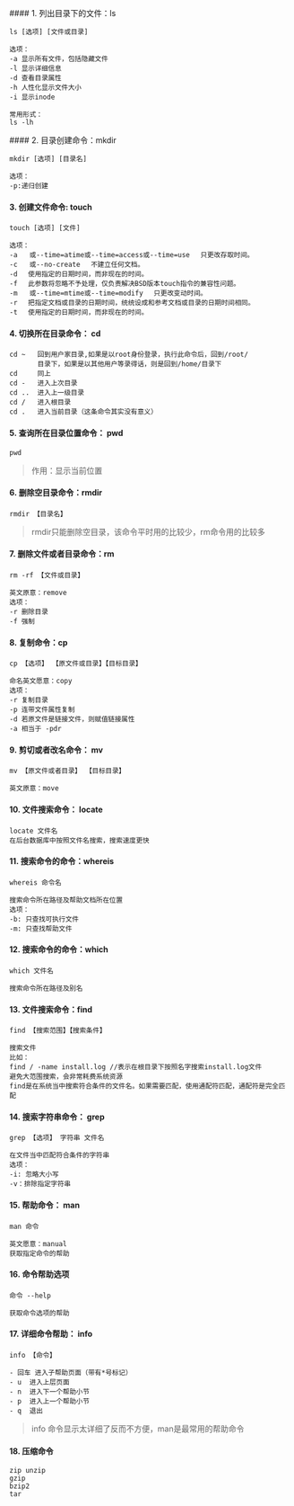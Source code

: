 #### 1. 列出目录下的文件：ls
```
ls [选项] [文件或目录]

选项：
-a 显示所有文件，包括隐藏文件
-l 显示详细信息
-d 查看目录属性
-h 人性化显示文件大小
-i 显示inode

常用形式：
ls -lh
```

#### 2. 目录创建命令：mkdir
```
mkdir [选项] [目录名]

选项：
-p:递归创建
```

#### 3. 创建文件命令: touch
```
touch [选项] [文件]

选项：
-a   或--time=atime或--time=access或--time=use 　只更改存取时间。
-c   或--no-create 　不建立任何文档。
-d 　使用指定的日期时间，而非现在的时间。
-f 　此参数将忽略不予处理，仅负责解决BSD版本touch指令的兼容性问题。
-m   或--time=mtime或--time=modify 　只更改变动时间。
-r 　把指定文档或目录的日期时间，统统设成和参考文档或目录的日期时间相同。
-t 　使用指定的日期时间，而非现在的时间。
```

#### 4. 切换所在目录命令： cd
```
cd ~   回到用户家目录,如果是以root身份登录，执行此命令后，回到/root/
       目录下，如果是以其他用户等录得话，则是回到/home/目录下
cd     同上
cd -   进入上次目录
cd ..  进入上一级目录
cd /   进入根目录
cd .   进入当前目录（这条命令其实没有意义）
```

#### 5. 查询所在目录位置命令： pwd
```
pwd
```
>作用：显示当前位置

#### 6. 删除空目录命令：rmdir
```
rmdir 【目录名】
```
>rmdir只能删除空目录，该命令平时用的比较少，rm命令用的比较多


#### 7. 删除文件或者目录命令：rm
```
rm -rf 【文件或目录】

英文原意：remove
选项：
-r 删除目录
-f 强制
```

#### 8. 复制命令：cp
```
cp 【选项】 【原文件或目录】【目标目录】

命名英文愿意：copy
选项：
-r 复制目录
-p 连带文件属性复制
-d 若原文件是链接文件，则赋值链接属性
-a 相当于 -pdr
```

#### 9. 剪切或者改名命令： mv
```
mv 【原文件或者目录】 【目标目录】

英文原意：move
```


#### 10. 文件搜索命令： locate
```
locate 文件名
在后台数据库中按照文件名搜索，搜索速度更快
```

#### 11. 搜索命令的命令：whereis
```
whereis 命令名

搜索命令所在路径及帮助文档所在位置
选项：
-b: 只查找可执行文件
-m: 只查找帮助文件
```

#### 12. 搜索命令的命令：which 
```
which 文件名

搜索命令所在路径及别名
```

#### 13. 文件搜索命令：find
```
find 【搜索范围】【搜索条件】

搜索文件
比如： 
find / -name install.log //表示在根目录下按照名字搜索install.log文件
避免大范围搜索，会非常耗费系统资源
find是在系统当中搜索符合条件的文件名。如果需要匹配，使用通配符匹配，通配符是完全匹配
```

#### 14. 搜索字符串命令： grep
```
grep 【选项】 字符串 文件名

在文件当中匹配符合条件的字符串
选项：
-i: 忽略大小写
-v：排除指定字符串
```

#### 15. 帮助命令： man
```
man 命令

英文愿意：manual
获取指定命令的帮助
```

#### 16. 命令帮助选项
```
命令 --help

获取命令选项的帮助
```

#### 17. 详细命令帮助： info
```
info 【命令】

- 回车 进入子帮助页面（带有*号标记）
- u  进入上层页面
- n  进入下一个帮助小节
- p  进入上一个帮助小节
- q  退出
```
>info 命令显示太详细了反而不方便，man是最常用的帮助命令

#### 18. 压缩命令
```
zip unzip
gzip
bzip2
tar

```
